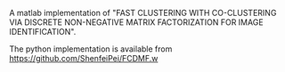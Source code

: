 A matlab implementation of "FAST CLUSTERING WITH CO-CLUSTERING VIA DISCRETE NON-NEGATIVE MATRIX FACTORIZATION FOR IMAGE IDENTIFICATION".

The python implementation is available from https://github.com/ShenfeiPei/FCDMF.w